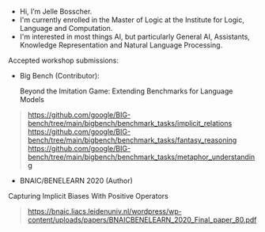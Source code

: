 - Hi, I’m Jelle Bosscher.
- I'm currently enrolled in the Master of Logic at the Institute for Logic, Language and Computation.
- I'm interested in most things AI, but particularly General AI, Assistants, Knowledge Representation and Natural Language Processing.

Accepted workshop submissions:
- Big Bench (Contributor): 

    Beyond the Imitation Game: Extending Benchmarks for Language Models
> https://github.com/google/BIG-bench/tree/main/bigbench/benchmark_tasks/implicit_relations
> https://github.com/google/BIG-bench/tree/main/bigbench/benchmark_tasks/fantasy_reasoning
> https://github.com/google/BIG-bench/tree/main/bigbench/benchmark_tasks/metaphor_understanding
- BNAIC/BENELEARN 2020 (Author)

Capturing Implicit Biases With Positive Operators
> https://bnaic.liacs.leidenuniv.nl/wordpress/wp-content/uploads/papers/BNAICBENELEARN_2020_Final_paper_80.pdf